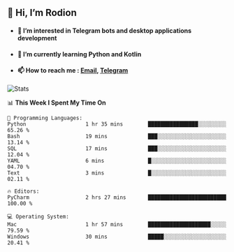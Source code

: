 ## 👋 Hi, I’m Rodion
- #### 👀 I’m interested in Telegram bots and desktop applications development
- #### 🌱 I’m currently learning Python and Kotlin
- #### 📫 How to reach me : [Email](mailto:me@lavn.ml), [Telegram](https://t.me/rodion_gudz)

![Stats](https://github-readme-stats.vercel.app/api?username=rodion-gudz&show_icons=true&theme=github_dark&hide_border=true&hide=issues&count_private=true&layout=compact)


<!--START_SECTION:waka-->
📊 **This Week I Spent My Time On** 

```text
💬 Programming Languages: 
Python                   1 hr 35 mins        ████████████████░░░░░░░░░   65.26 % 
Bash                     19 mins             ███░░░░░░░░░░░░░░░░░░░░░░   13.14 % 
SQL                      17 mins             ███░░░░░░░░░░░░░░░░░░░░░░   12.04 % 
YAML                     6 mins              █░░░░░░░░░░░░░░░░░░░░░░░░   04.70 % 
Text                     3 mins              █░░░░░░░░░░░░░░░░░░░░░░░░   02.11 % 

🔥 Editors: 
PyCharm                  2 hrs 27 mins       █████████████████████████   100.00 % 

💻 Operating System: 
Mac                      1 hr 57 mins        ████████████████████░░░░░   79.59 % 
Windows                  30 mins             █████░░░░░░░░░░░░░░░░░░░░   20.41 % 
```


<!--END_SECTION:waka-->
